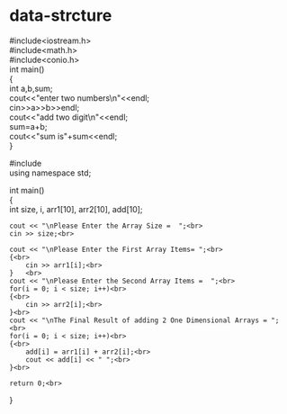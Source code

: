 # data-strcture<br>
#include<iostream.h><br>
#include<math.h><br>
#include<conio.h><br>
int main()<br>
{<br>
	int a,b,sum;<br>
	cout<<"enter two numbers\n"<<endl;<br>
	cin>>a>>b>>endl;<br>
	cout<<"add two digit\n"<<endl;<br>
	sum=a+b;<br>
	cout<<"sum is"+sum<<endl;<br>
}<br>


#include<iostream><br>
using namespace std;<br>

int main()<br>
{<br>
	int size, i, arr1[10], arr2[10], add[10];<br>
	
	cout << "\nPlease Enter the Array Size =  ";<br>
	cin >> size;<br>
	
	cout << "\nPlease Enter the First Array Items= ";<br>
	{<br>
		cin >> arr1[i];<br>
	}	<br>
	cout << "\nPlease Enter the Second Array Items =  ";<br>
	for(i = 0; i < size; i++)<br>
	{<br>
		cin >> arr2[i];<br>
	}<br>
	cout << "\nThe Final Result of adding 2 One Dimensional Arrays = ";<br>
	for(i = 0; i < size; i++)<br>
	{<br>
		add[i] = arr1[i] + arr2[i];<br>
		cout << add[i] << " ";<br>
	}<br>

 	return 0;<br>
}<br>

